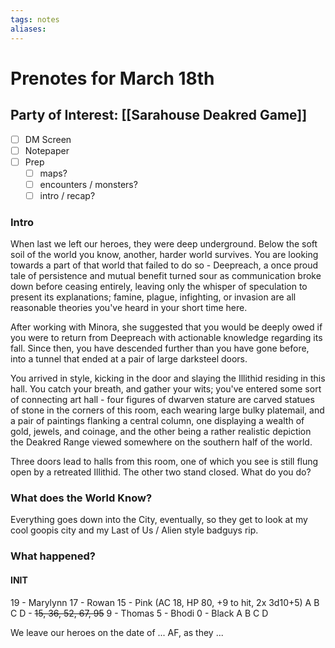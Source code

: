 ```yaml
---
tags: notes
aliases:
---
```


# Prenotes for March 18th
## Party of Interest: [[Sarahouse Deakred Game]]
- [ ] DM Screen
- [ ] Notepaper
- [ ] Prep
	- [ ] maps?
	- [ ] encounters / monsters?
	- [ ] intro / recap?

### Intro

When last we left our heroes, they were deep underground. Below the soft soil of the world you know, another, harder world survives. You are looking towards a part of that world that failed to do so - Deepreach, a once proud tale of persistence and mutual benefit turned sour as communication broke down before ceasing entirely, leaving only the whisper of speculation to present its explanations; famine, plague, infighting, or invasion are all reasonable theories you've heard in your short time here. 

After working with Minora, she suggested that you would be deeply owed if you were to return from Deepreach with actionable knowledge regarding its fall. Since then, you have descended further than you have gone before, into a tunnel that ended at a pair of large darksteel doors.

You arrived in style, kicking in the door and slaying the Illithid residing in this hall. You catch your breath, and gather your wits; you've entered some sort of connecting art hall - four figures of dwarven stature are carved statues of stone in the corners of this room, each wearing large bulky platemail, and a pair of paintings flanking a central column, one displaying a wealth of gold, jewels, and coinage, and the other being a rather realistic depiction the Deakred Range viewed somewhere on the southern half of the world.

Three doors lead to halls from this room, one of which you see is still flung open by a retreated Illithid. The other two stand closed. What do you do?

### What does the World Know?
Everything goes down into the City, eventually, so they get to look at my cool goopis city and my Last of Us / Alien style badguys rip.

### What happened?
#### INIT
19 - Marylynn
17 - Rowan
15 - Pink (AC 18, HP 80, +9 to hit, 2x 3d10+5)
A
B
C
D - ~~15, 36, 52, 67, 95~~
9 - Thomas
5 - Bhodi
0 - Black
A
B
C
D


We leave our heroes on the date of ... AF, as they ...